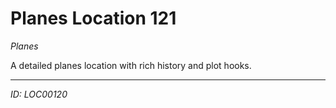 # Planes Location 121

*Planes*

A detailed planes location with rich history and plot hooks.

---
*ID: LOC00120*